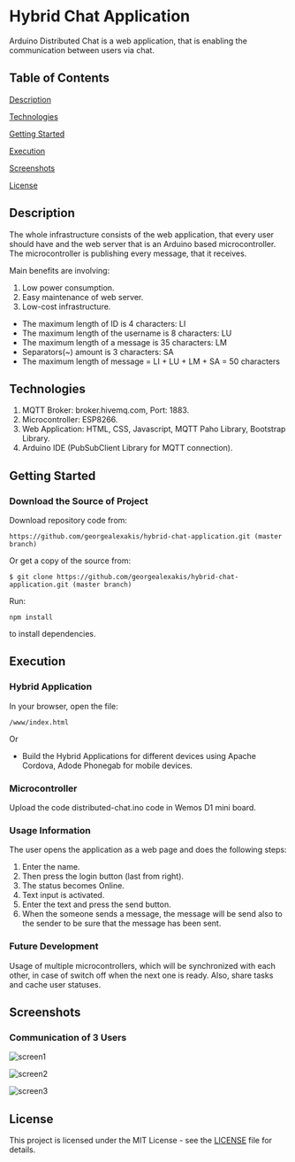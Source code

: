 # Hybrid Chat Application

Arduino Distributed Chat is a web application, that is enabling the communication between users via chat.

## Table of Contents

[Description](#description)

[Technologies](#technologies)

[Getting Started](#getting-started)

[Execution](#execution)

[Screenshots](#screenshots)

[License](#license)

## Description

The whole infrastructure consists of the web application, that every user should have and the web server that is an Arduino based microcontroller. The microcontroller is publishing every message, that it receives. 

Main benefits are involving:
1. Low power consumption.
2. Easy maintenance of web server.
3. Low-cost infrastructure.

* The maximum length of ID is 4 characters: LI
* The maximum length of the username is 8 characters: LU
* The maximum length of a message is 35 characters: LM
* Separators(~) amount is 3 characters: SA
* The maximum length of message = LI + LU + LM + SA = 50 characters

## Technologies

1.	MQTT Broker: broker.hivemq.com, Port: 1883.
2.	Microcontroller: ESP8266.
3.	Web Application: HTML, CSS, Javascript, MQTT Paho Library, Bootstrap Library.
4.	Arduino IDE (PubSubClient Library for MQTT connection).

## Getting Started

### Download the Source of Project

Download repository code from:

``` https://github.com/georgealexakis/hybrid-chat-application.git (master branch) ```

Or get a copy of the source from:

``` $ git clone https://github.com/georgealexakis/hybrid-chat-application.git (master branch) ```

Run:

``` npm install ```

to install dependencies.

## Execution

### Hybrid Application
In your browser, open the file:

    /www/index.html

Or

* Build the Hybrid Applications for different devices using Apache Cordova, Adode Phonegab for mobile devices.

### Microcontroller 

Upload the code distributed-chat.ino code in Wemos D1 mini board.

### Usage Information

The user opens the application as a web page and does the following steps:

1. Enter the name.
2. Then press the login button (last from right).
3. The status becomes Online.
4. Text input is activated.
5. Enter the text and press the send button.
6. When the someone sends a message, the message will be send also to the sender to be sure that the message has been sent.

### Future Development

Usage of multiple microcontrollers, which will be synchronized with each other, in case of switch off when the next one is ready. Also, share tasks and cache user statuses.

## Screenshots

### Communication of 3 Users

![screen1](screenshots/screen1.png)

![screen2](screenshots/screen2.png)

![screen3](screenshots/screen3.png)

## License

This project is licensed under the MIT License - see the [LICENSE](LICENSE) file for details.